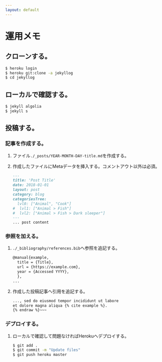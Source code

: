 ```yaml
---
layout: default
---
```


# 運用メモ

## クローンする。
~~~ sh 
$ heroku login
$ heroku git:clone -a jekyllog
$ cd jekyllog
~~~ 

## ローカルで確認する。
~~~ sh
$ jekyll algolia
$ jekyll s
~~~ 

## 投稿する。
### 記事を作成する。
1. ファイル`./_posts/YEAR-MONTH-DAY-title.md`を作成する。

1. 作成したファイルにMetaデータを挿入する。コメントアウト以外は必須。
    ~~~ md
    ---
    title: 'Post Title'
    date: 2018-01-01
    layout: post
    category: blog
    categoriesTree:
      lvl0: ["Animal", "Cook"]
    #  lvl1: ["Animal > Fish"]
    #  lvl2: ["Animal > Fish > Dark sleeper"]
    ---
    ... post content
    ~~~ 

### 参照を加える。
1. `./_bibliography/references.bib`へ参照を追記する。
    ~~~ tex
    @manual{example,
      title = {Title},
      url = {https://example.com},
      year = {Accessed YYYY},
      },
    ...
    ~~~

1. 作成した投稿記事へ引用を追記する。
    ~~~ md {% raw %}
    ..., sed do eiusmod tempor incididunt ut labore
    et dolore magna aliqua {% cite example %}.
    {% endraw %}~~~

### デプロイする。
1. ローカルで確認して問題なければHerokuへデプロイする。
    ~~~ sh
    $ git add .
    $ git commit -m "Update files"
    $ git push heroku master
    ~~~

